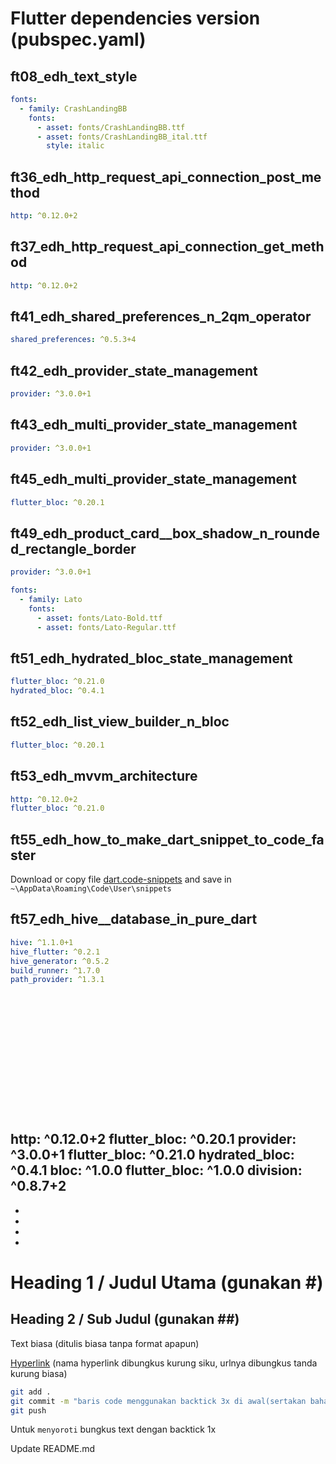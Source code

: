 # Flutter dependencies version (pubspec.yaml)


## ft08_edh_text_style
```yaml
fonts:
  - family: CrashLandingBB
    fonts:
      - asset: fonts/CrashLandingBB.ttf
      - asset: fonts/CrashLandingBB_ital.ttf
        style: italic
```
## ft36_edh_http_request_api_connection_post_method
```yaml
http: ^0.12.0+2
```
## ft37_edh_http_request_api_connection_get_method
```yaml
http: ^0.12.0+2
```
## ft41_edh_shared_preferences_n_2qm_operator
```yaml
shared_preferences: ^0.5.3+4
```
## ft42_edh_provider_state_management
```yaml
provider: ^3.0.0+1
```
## ft43_edh_multi_provider_state_management
```yaml
provider: ^3.0.0+1
```
## ft45_edh_multi_provider_state_management
```yaml
flutter_bloc: ^0.20.1
```
## ft49_edh_product_card__box_shadow_n_rounded_rectangle_border
```yaml
provider: ^3.0.0+1

fonts:
  - family: Lato
    fonts:
      - asset: fonts/Lato-Bold.ttf
      - asset: fonts/Lato-Regular.ttf
```
## ft51_edh_hydrated_bloc_state_management
```yaml
flutter_bloc: ^0.21.0
hydrated_bloc: ^0.4.1
```
## ft52_edh_list_view_builder_n_bloc
```yaml
flutter_bloc: ^0.20.1
```
## ft53_edh_mvvm_architecture
```yaml
http: ^0.12.0+2
flutter_bloc: ^0.21.0
```
## ft55_edh_how_to_make_dart_snippet_to_code_faster
Download or copy file [dart.code-snippets](https://github.com/suntree99/flutter/blob/master/dart.code-snippets) and save in `~\AppData\Roaming\Code\User\snippets`

## ft57_edh_hive__database_in_pure_dart
```yaml
hive: ^1.1.0+1
hive_flutter: ^0.2.1
hive_generator: ^0.5.2
build_runner: ^1.7.0
path_provider: ^1.3.1
```

## 
```yaml

```
## 
```yaml

```
## 
```yaml

```

## 
```yaml

```
## 
```yaml

```
## 
```yaml

```

## 
```yaml

```
http: ^0.12.0+2
flutter_bloc: ^0.20.1
provider: ^3.0.0+1
flutter_bloc: ^0.21.0
hydrated_bloc: ^0.4.1
bloc: ^1.0.0
flutter_bloc: ^1.0.0
division: ^0.8.7+2
-
-
-
-
-
# Heading 1 / Judul Utama (gunakan #)

## Heading 2 / Sub Judul (gunakan ##)

Text biasa (ditulis biasa tanpa format apapun)

[Hyperlink](https://www.google.com) (nama hyperlink dibungkus kurung siku, urlnya dibungkus tanda kurung biasa)

```bash
git add .
git commit -m "baris code menggunakan backtick 3x di awal(sertakan bahasanya) dan akhir code"
git push
```

Untuk `menyoroti` bungkus text dengan backtick 1x

Update README.md
